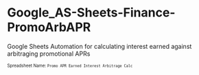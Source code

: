 # Google_AS-Sheets-Finance-PromoArbAPR
Google Sheets Automation for calculating interest earned against arbitraging promotional APRs

<sup><sub>Spreadsheet Name: `Promo APR Earned Interest Arbitrage Calc`</sup></sub>
